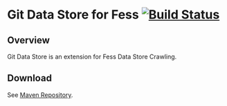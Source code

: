 Git Data Store for Fess [![Build Status](https://travis-ci.org/codelibs/fess-ds-git.svg?branch=master)](https://travis-ci.org/codelibs/fess-ds-git)
==========================

## Overview

Git Data Store is an extension for Fess Data Store Crawling.

## Download

See [Maven Repository](http://central.maven.org/maven2/org/codelibs/fess/fess-ds-git/).

